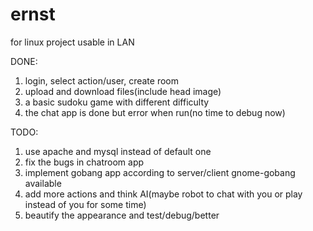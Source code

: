 # ernst
for linux project
usable in LAN

DONE:
1. login, select action/user, create room
2. upload and download files(include head image)
3. a basic sudoku game with different difficulty
4. the chat app is done but error when run(no time to debug now)

TODO:
1. use apache and mysql instead of default one
2. fix the bugs in chatroom app
3. implement gobang app according to server/client gnome-gobang available 
4. add more actions and think AI(maybe robot to chat with you or play instead of you for some time)
5. beautify the appearance and test/debug/better

